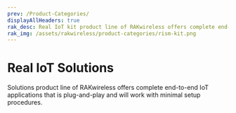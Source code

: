 ```yaml
---
prev: /Product-Categories/
displayAllHeaders: true
rak_desc: Real IoT kit product line of RAKwireless offers complete end-to-end IoT applications that is plug-and-play and will work with minimal customer configurations.
rak_img: /assets/rakwireless/product-categories/rism-kit.png
---
```


# Real IoT Solutions

<rk-head img="/assets/rakwireless/product-categories/rism-kit.png" center>

Solutions product line of RAKwireless offers complete end-to-end IoT applications that is plug-and-play and will work with minimal setup procedures. 


</rk-head>

<rk-products :tags="['rism']" />
